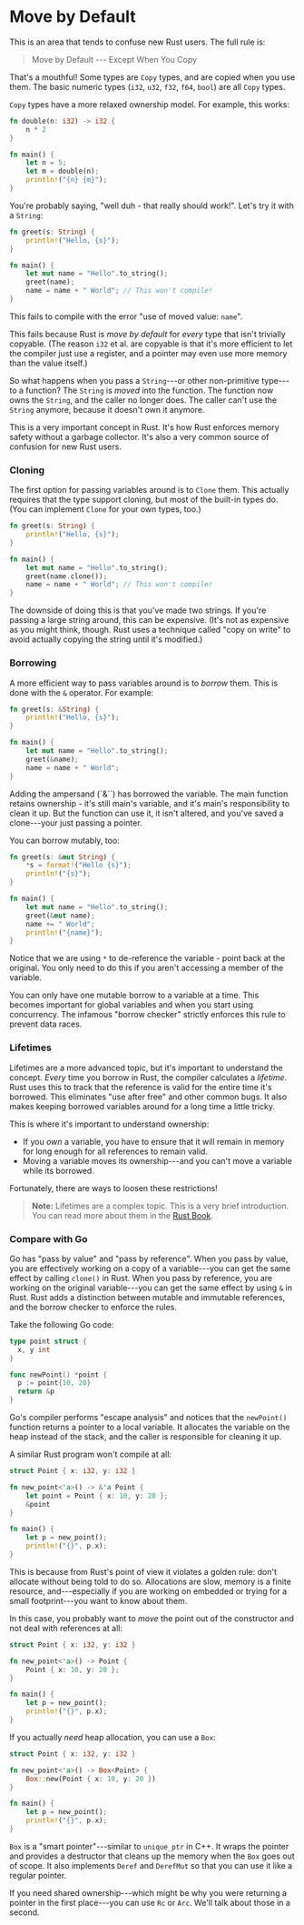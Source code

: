 # Move by Default

This is an area that tends to confuse new Rust users. The full rule is:

> Move by Default --- Except When You Copy

That's a mouthful! Some types are `Copy` types, and are copied when you use them. The basic numeric types (`i32`, `u32`, `f32`, `f64`, `bool`) are all `Copy` types.

`Copy` types have a more relaxed ownership model. For example, this works:

```rust
fn double(n: i32) -> i32 {
    n * 2
}

fn main() {
    let n = 5;
    let m = double(n);
    println!("{n} {m}");
}
```

You're probably saying, "well duh - that really should work!". Let's try it with a `String`:

```rust
fn greet(s: String) {
    println!("Hello, {s}");
}

fn main() {
    let mut name = "Hello".to_string();
    greet(name);
    name = name + " World"; // This won't compile!
}
```

This fails to compile with the error "use of moved value: `name`".

This fails because Rust is *move by default* for *every* type that isn't trivially copyable. (The reason `i32` et al. are copyable is that it's more efficient to let the compiler just use a register, and a pointer may even use more memory than the value itself.)

So what happens when you pass a `String`---or other non-primitive type---to a function? The `String` is *moved* into the function. The function now owns the `String`, and the caller no longer does. The caller can't use the `String` anymore, because it doesn't own it anymore.

This is a very important concept in Rust. It's how Rust enforces memory safety without a garbage collector. It's also a very common source of confusion for new Rust users.

### Cloning

The first option for passing variables around is to `Clone` them. This actually requires that the type support cloning, but most of the built-in types do. (You can implement `Clone` for your own types, too.)

```rust
fn greet(s: String) {
    println!("Hello, {s}");
}

fn main() {
    let mut name = "Hello".to_string();
    greet(name.clone());
    name = name + " World"; // This won't compile!
}
```

The downside of doing this is that you've made two strings. If you're passing a large string around, this can be expensive. (It's not as expensive as you might think, though. Rust uses a technique called "copy on write" to avoid actually copying the string until it's modified.)

### Borrowing

A more efficient way to pass variables around is to *borrow* them. This is done with the `&` operator. For example:

```rust
fn greet(s: &String) {
    println!("Hello, {s}");
}

fn main() {
    let mut name = "Hello".to_string();
    greet(&name);
    name = name + " World";
}
```

Adding the ampersand (`&``) has borrowed the variable. The main function retains ownership - it's still main's variable, and it's main's responsibility to clean it up. But the function can use it, it isn't altered, and you've saved a clone---your just passing a pointer.

You can borrow mutably, too:

```rust
fn greet(s: &mut String) {
    *s = format!("Hello {s}");
    println!("{s}");
}

fn main() {
    let mut name = "Hello".to_string();
    greet(&mut name);
    name += " World";
    println!("{name}");
}
```

Notice that we are using `*` to de-reference the variable - point back at the original. You only need to do this if you aren't accessing a member of the variable.

You can only have one mutable borrow to a variable at a time. This becomes important for global variables and when you start using concurrency. The infamous "borrow checker" strictly enforces this rule to prevent data races.

### Lifetimes

Lifetimes are a more advanced topic, but it's important to understand the concept. *Every* time you borrow in Rust, the compiler calculates a *lifetime*. Rust uses this to track that the reference is valid for the entire time it's borrowed. This eliminates "use after free" and other common bugs. It also makes keeping borrowed variables around for a long time a little tricky.

This is where it's important to understand ownership:
* If you *own* a variable, you have to ensure that it will remain in memory for long enough for all references to remain valid.
* Moving a variable moves its ownership---and you can't move a variable while its borrowed.

Fortunately, there are ways to loosen these restrictions!

> **Note:** Lifetimes are a complex topic. This is a very brief introduction. You can read more about them in the [Rust Book](https://doc.rust-lang.org/book/ch10-03-lifetime-syntax.html).

### Compare with Go

Go has "pass by value" and "pass by reference". When you pass by value, you are effectively working on a copy of a variable---you can get the same effect by calling `clone()` in Rust. When you pass by reference, you are working on the original variable---you can get the same effect by using `&` in Rust. Rust adds a distinction between mutable and immutable references, and the borrow checker to enforce the rules.

Take the following Go code:

```go
type point struct {
  x, y int
}

func newPoint() *point {
  p := point{10, 20}
  return &p
}
```

Go's compiler performs "escape analysis" and notices that the `newPoint()` function returns a pointer to a local variable. It allocates the variable on the heap instead of the stack, and the caller is responsible for cleaning it up.

A similar Rust program won't compile at all:

```rust
struct Point { x: i32, y: i32 }

fn new_point<'a>() -> &'a Point {
    let point = Point { x: 10, y: 20 };
    &point
}

fn main() {
    let p = new_point();
    println!("{}", p.x);
}
```

This is because from Rust's point of view it violates a golden rule: don't allocate without being told to do so. Allocations are slow, memory is a finite resource, and---especially if you are working on embedded or trying for a small footprint---you want to know about them.

In this case, you probably want to *move* the point out of the constructor and not deal with references at all:

```rust
struct Point { x: i32, y: i32 }

fn new_point<'a>() -> Point {
    Point { x: 10, y: 20 };
}

fn main() {
    let p = new_point();
    println!("{}", p.x);
}
```

If you actually *need* heap allocation, you can use a `Box`:

```rust
struct Point { x: i32, y: i32 }

fn new_point<'a>() -> Box<Point> {
    Box::new(Point { x: 10, y: 20 })
}

fn main() {
    let p = new_point();
    println!("{}", p.x);
}
```

`Box` is a "smart pointer"---similar to `unique_ptr` in C++. It wraps the pointer and provides a destructor that cleans up the memory when the `Box` goes out of scope. It also implements `Deref` and `DerefMut` so that you can use it like a regular pointer.

If you need shared ownership---which might be why you were returning a pointer in the first place---you can use `Rc` or `Arc`. We'll talk about those in a second.